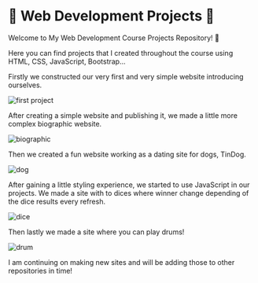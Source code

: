 # 🧙 Web Development Projects 🧙
Welcome to My Web Development Course Projects Repository! 🚀

Here you can find projects that I created throughout the course using HTML, CSS, JavaScript, Bootstrap...

Firstly we constructed our very first and very simple website introducing ourselves. 

![first project](https://github.com/emrekaanusta/Web-Development-Projects/assets/110676789/24bf54f2-1f88-4fd5-8767-a0bbaac721a3)


After creating a simple website and publishing it, we made a little more complex biographic website. 

![biographic](https://github.com/emrekaanusta/Web-Development-Projects/assets/110676789/a6a21027-9617-4b22-abff-4c070aa4a427)


Then we created a fun website working as a dating site for dogs, TinDog. 

![dog](https://github.com/emrekaanusta/Web-Development-Projects/assets/110676789/da44371c-5f58-4ca0-9850-07694b5df6d3)


After gaining a little styling experience, we started to use JavaScript in our projects. We made a site with to dices where winner change depending of the dice results every refresh. 

![dice](https://github.com/emrekaanusta/Web-Development-Projects/assets/110676789/460d5084-4503-4d84-a8b3-2558cae634b5)


Then lastly we made a site where you can play drums!

![drum](https://github.com/emrekaanusta/Web-Development-Projects/assets/110676789/5d091693-ab0d-440f-a75c-d5cd35eb33df)


I am continuing on making new sites and will be adding those to other repositories in time!




